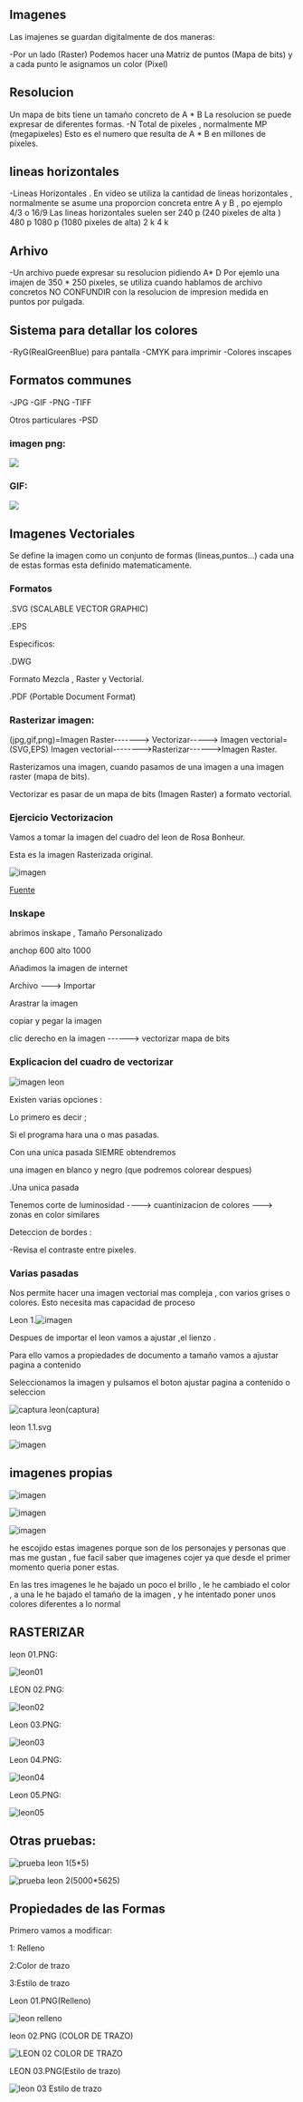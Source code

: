 ## Imagenes 
Las imajenes se guardan digitalmente de dos maneras:

-Por un lado (Raster) Podemos hacer una Matriz de puntos (Mapa de bits) y a cada punto le asignamos un color (Pixel)

## Resolucion
Un mapa de bits tiene un tamaño concreto de A * B 
La resolucion se puede expresar de diferentes formas.
-N Total de pixeles , normalmente MP (megapixeles)
Esto es el numero que resulta de A * B en millones de pixeles.

## lineas horizontales
-Lineas Horizontales . En video se utiliza la cantidad de lineas horizontales , normalmente se asume una proporcion concreta entre A y B , po ejemplo 4/3 o 16/9
Las lineas horizontales suelen ser 
240 p (240 pixeles de alta )
480 p 
1080 p (1080 pixeles de alta)
2 k 
4 k 

## Arhivo
-Un archivo puede expresar su resolucion pidiendo A* D 
Por ejemlo una imajen de 350 * 250 pixeles, se utiliza cuando hablamos de archivo concretos 
NO CONFUNDIR con la resolucion de impresion 
medida en puntos por pulgada.

## Sistema para detallar los colores 
 
-RyG(RealGreenBlue) para pantalla
-CMYK para imprimir 
-Colores inscapes


## Formatos communes 
 -JPG
 -GIF 
 -PNG
 -TIFF
 
 Otros particulares 
 -PSD
 
 
 ### imagen png:
 ![](https://www.footyrenders.com/render/ansu-fati-21.png)
 
 ### GIF:
 ![](https://1.bp.blogspot.com/-mSaKiXhGEP4/XbBFzwyTqkI/AAAAAAAAA38/ad94ZhjQ9KAYRUCiF1tKmySF8aRc4J_oQCLcBGAsYHQ/s1600/697b023b-64a5-49a0-8059-27b963453fb1.gif)
 
 ## Imagenes Vectoriales
  Se define la imagen como un conjunto de formas (lineas,puntos...) cada una de estas formas esta definido matematicamente.
  
  ### Formatos 
  .SVG (SCALABLE VECTOR GRAPHIC)
  
  .EPS 
  
  Especificos:
  
  .DWG 
 
  Formato Mezcla , Raster y Vectorial.
  
  .PDF (Portable Document Format)
  
  ### Rasterizar imagen:
 (jpg,gif,png)=Imagen Raster-------> Vectorizar-----> Imagen vectorial=(SVG,EPS)
 Imagen vectorial-------->Rasterizar------>Imagen Raster.
 
 Rasterizamos una imagen, cuando pasamos de una imagen a una imagen raster (mapa de bits).
 
 Vectorizar es pasar de un mapa de bits (Imagen Raster) a formato vectorial.
 
 
 ### Ejercicio Vectorizacion 
 
 Vamos a tomar la imagen del cuadro del leon de Rosa Bonheur.
 
 Esta es la imagen Rasterizada original.
 
 
 ![imagen](https://user-images.githubusercontent.com/90753272/138074710-53badcb6-dfa7-4d82-9460-6af0782a6536.png)
 
 [Fuente](https://www.museodelprado.es/coleccion/obra-de-arte/el-cid/19984271-9cb6-476d-8655-f012e1fec1bf)
 
### Inskape
abrimos inskape , Tamaño Personalizado

anchop 600 alto 1000

Añadimos la imagen de internet 

Archivo ---> Importar

Arastrar la imagen

copiar y pegar la imagen 

clic derecho en la imagen ------> vectorizar mapa de bits


### Explicacion del cuadro de vectorizar 

![imagen leon ](https://user-images.githubusercontent.com/90753272/138080528-ca0bf132-20bf-4fe4-8e2f-6913103fd397.png)

Existen varias opciones :

Lo primero es decir ;

 Si el programa hara una o mas pasadas.
 
 Con una unica pasada SIEMRE obtendremos 
 
 una imagen en blanco y negro (que podremos colorear despues)
 
 .Una unica pasada 
 
 Tenemos corte  de luminosidad ----> cuantinizacion de colores ---> zonas en color similares 
 
 Deteccion de bordes :
 
 -Revisa el contraste entre pixeles.
  
  
 ### Varias pasadas
 
 Nos permite hacer una imagen vectorial mas compleja , con varios grises o colores.
 Esto necesita mas capacidad de proceso
 
 Leon 1.![imagen](https://user-images.githubusercontent.com/90753272/138083031-43490172-6e75-4fe7-a316-5824001a6ab7.png)

Despues de importar el leon vamos a ajustar ,el lienzo .

Para ello vamos a propiedades de documento a tamaño vamos a ajustar pagina a contenido 

Seleccionamos la imagen y pulsamos el boton ajustar pagina a contenido o seleccion 

![captura leon ](https://user-images.githubusercontent.com/90753272/138083530-5c11df9f-0e2e-4274-9bbe-c51018ac87a3.png)(captura)



leon 1.1.svg


![imagen](https://user-images.githubusercontent.com/90753272/138084662-b1ac67a0-cfe6-4771-a8c9-017df7c15ea0.png)


## imagenes propias

![imagen](https://user-images.githubusercontent.com/90753272/138088706-a754a26b-7241-49d7-b39d-bce2005681e0.png)


![imagen](https://user-images.githubusercontent.com/90753272/138088837-c50b4961-8375-4001-a38d-97576181280d.png)


![imagen](https://user-images.githubusercontent.com/90753272/138089795-6d225515-eda5-4e4f-bf38-66540322ceca.png)

he escojido estas imagenes porque son de los personajes y personas que mas me gustan , fue facil saber que imagenes cojer ya que desde el primer momento queria poner estas.

En las tres imagenes le he bajado un poco el brillo , le he cambiado el color , a una le he bajado el tamaño de la imagen , y he intentado poner unos colores diferentes a lo normal

## RASTERIZAR

leon 01.PNG:

![leon01](https://user-images.githubusercontent.com/90753272/139020417-d0e8a117-88db-4299-8787-da6f038b4aa8.png)

LEON 02.PNG:

![leon02](https://user-images.githubusercontent.com/90753272/139020630-4c17710a-5c86-437f-8406-f92592c287ae.png)

Leon 03.PNG:

![leon03](https://user-images.githubusercontent.com/90753272/139020797-547c8fe9-d0ef-48ec-8b45-294559c5b3f1.png)


Leon 04.PNG:

![leon04](https://user-images.githubusercontent.com/90753272/139020945-6171c4cc-64bd-4cda-b3cf-b68f9efed3e3.png)

Leon 05.PNG:

![leon05](https://user-images.githubusercontent.com/90753272/139021099-9ee1e1c1-46ef-4227-bb32-ce9873a460ef.png)


## Otras pruebas:

![prueba leon 1](https://user-images.githubusercontent.com/90753272/139022341-bb5bea07-eefd-4ab5-97e7-759e61706aa3.png)(5*5)




![prueba leon 2](https://user-images.githubusercontent.com/90753272/139022499-5df5d3c1-012b-465e-8bdb-2719a8da7d3c.png)(5000*5625)


## Propiedades de las Formas

Primero vamos a modificar:

1: Relleno 

2:Color de trazo

3:Estilo de trazo 


Leon 01.PNG(Relleno)

![leon relleno](https://user-images.githubusercontent.com/90753272/139027467-83e52f7f-77a4-458d-b253-40d04a4f2671.png)


leon 02.PNG (COLOR DE TRAZO)

![LEON 02 COLOR DE TRAZO ](https://user-images.githubusercontent.com/90753272/139027684-5ce7b336-35ce-4ece-9607-7ebc15fceaca.png)


LEON 03.PNG(Estilo de trazo)

![leon 03 Estilo de trazo ](https://user-images.githubusercontent.com/90753272/139028142-f4e59f8f-b47c-4cea-9f6c-abf076c63d68.png)







